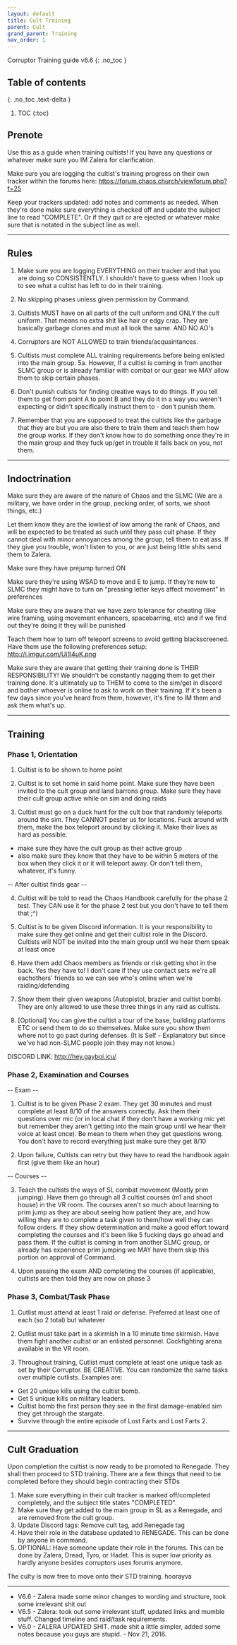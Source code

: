 ```yaml
---
layout: default
title: Cult Training
parent: Cult
grand_parent: Training
nav_order: 1
---
```


Corruptor Training guide v6.6
{: .no_toc }

## Table of contents
{: .no_toc .text-delta }

1. TOC
{:toc}

## Prenote

Use this as a guide when training cultists! If you have any questions or whatever make sure you IM Zalera for clarification.

Make sure you are logging the cultist's training progress on their own tracker within the forums here: https://forum.chaos.church/viewforum.php?f=25

Keep your trackers updated: add notes and comments as needed. When they're done make sure everything is checked off and update the subject line to read "COMPLETE". 
Or if they quit or are ejected or whatever make sure that is notated in the subject line as well.

------------------------------------------------------------

## Rules

1. Make sure you are logging EVERYTHING on their tracker and that you are doing so CONSISTENTLY. I shouldn't have to guess when I look up to see what a cultist has left to do in their training.

2. No skipping phases unless given permission by Command.

3. Cultists MUST have on all parts of the cult uniform and ONLY the cult uniform. That means no extra shit like hair or edgy crap. They are basically garbage clones and must all look the same. AND NO AO's

4. Corruptors are NOT ALLOWED to train friends/acquaintances.

5. Cultists must complete ALL training requirements before being enlisted into the main group.
5a. However, If a cultist is coming in from another SLMC group or is already familiar with combat or our gear we MAY allow them to skip certain phases.

6. Don't punish cultists for finding creative ways to do things. If you tell them to get from point A to point B and they do it in a way you weren't expecting or didn't specifically instruct them to - don't punish them.

7. Remember that you are supposed to treat the cultists like the garbage that they are but you are also there to train them and teach them how the group works. If they don't know how to do something once they're in the main group and they fuck up/get in trouble it falls back on you, not them.

------------------------------------------------------------

## Indoctrination

Make sure they are aware of the nature of Chaos and the SLMC (We are a military, we have order in the group, pecking order, of sorts, we shoot things, etc.)

Let them know they are the lowliest of low among the rank of Chaos, and will be expected to be treated as such until they pass cult phase. If they cannot deal with minor annoyances among the group, tell them to eat ass. If they give you trouble, won't listen to you, or are just being little shits send them to Zalera.

Make sure they have prejump turned ON

Make sure they're using WSAD to move and E to jump. If they're new to SLMC they might have to turn on “pressing letter keys affect movement” in preferences

Make sure they are aware that we have zero tolerance for cheating (like wire framing, using movement enhancers, spacebarring, etc) and if we find out they're doing it they will be punished

Teach them how to turn off teleport screens to avoid getting blackscreened. Have them use the following preferences setup: http://i.imgur.com/Ui1l4uK.png

Make sure they are aware that getting their training done is THEIR RESPONSIBILITY! We shouldn't be constantly nagging them to get their training done. 
It's ultimately up to THEM to come to the sim/get in discord and bother whoever is online to ask to work on their training. 
If it's been a few days since you've heard from them, however, it's fine to IM them and ask them what's up.

---------------------------------------------------------------------------------
## Training


### Phase 1, Orientation

1. Cultist is to be shown to home point

2. Cultist is to set home in said home point. Make sure they have been invited to the cult group and land barrons group. Make sure they have their cult group active while on sim and doing raids

3. Cultist must go on a duck hunt for the cult box that randomly teleports around the sim. They CANNOT pester us for locations. Fuck around with them, make the box teleport around by clicking it. Make their lives as hard as possible.
- make sure they have the cult group as their active group
- also make sure they know that they have to be within 5 meters of the box when they click it or it will teleport away. Or don't tell them, whatever, it's funny.

-- After cultist finds gear --

4. Cultist will be told to read the Chaos Handbook carefully for the phase 2 test. They CAN use it for the phase 2 test but you don't have to tell them that ;^)

5. Cultist is to be given Discord information. It is your responsibility to make sure they get online and get their cultist role in the Discord. Cultists will NOT be invited into the main group until we hear them speak at least once

6. Have them add Chaos members as friends or risk getting shot in the back. Yes they have to! I don't care if they use contact sets we're all eachothers' friends so we can see who's online when we're raiding/defending

7. Show them their given weapons (Autopistol, brazier and cultist bomb). They are only allowed to use these three things in any raid as cultists.

8. [Optional] You can give the cultist a tour of the base, building platforms ETC or send them to do so themselves. Make sure you show them where not to go past during defenses. (It is Self - Explanatory but since we've had non-SLMC people join they may not know.)

DISCORD LINK: http://hey.gayboi.icu/



### Phase 2, Examination and Courses

-- Exam --
1. Cultist is to be given Phase 2 exam. They get 30 minutes and must complete at least 8/10 of the answers correctly. Ask them their questions over mic (or in local chat if they don't have a working mic yet but remember they aren't getting into the main group until we hear their voice at least once). Be mean to them when they get questions wrong. You don't have to record everything just make sure they get 8/10

2. Upon failure, Cultists can retry but they have to read the handbook again first (give them like an hour)

-- Courses --

3. Teach the cultists the ways of SL combat movement (Mostly prim jumping). Have them go through all 3 cultist courses (m1 and shoot house) in the VR room. 
The courses aren't so much about learning to prim jump as they are about seeing how patient they are, and how willing they are to complete a task given to them/how well they can follow orders. 
If they show determination and make a good effort toward completing the courses and it's been like 5 fucking days go ahead and pass them. 
If the cultist is coming in from another SLMC group, or already has experience prim jumping we MAY have them skip this portion on approval of Command.

4. Upon passing the exam AND completing the courses (if applicable), cultists are then told they are now on phase 3



### Phase 3, Combat/Task Phase

1. Cutlist must attend at least 1 raid or defense.
Preferred at least one of each (so 2 total) but whatever

2. Cutlist must take part in a skirmish In a 10 minute time skirmish. Have them fight another cultist or an enlisted personnel. Cockfighting arena available in the VR room.

3. Throughout training, Cutlist must complete at least one unique task as set by their Corruptor. BE CREATIVE. You can randomize the same tasks over multiple cutlists.
Examples are:
- Get 20 unique kills using the cultist bomb.
- Get 5 unique kills on military leaders.
- Cultist bomb the first person they see in the first damage-enabled sim they get through the stargate.
- Survive through the entire episode of Lost Farts and Lost Farts 2.

---------------------------------------------------------------------------------


## Cult Graduation
Upon completion the cultist is now ready to be promoted to Renegade. They shall then proceed to STD training. There are a few things that need to be completed before they should begin contracting their STDs

1) Make sure everything in their cult tracker is marked off/completed completely, and the subject title states "COMPLETED".
2) Make sure they get added to the main group in SL as a Renegade, and are removed from the cult group.
3) Update Discord tags: Remove cult tag, add Renegade tag
4) Have their role in the database updated to RENEGADE. This can be done by anyone in command.
5) OPTIONAL: Have someone update their role in the forums. This can be done by Zalera, Dread, Tyro, or Hadet. This is super low priority as hardly anyone besides corruptors uses forums anymore.
   
The culty is now free to move onto their STD training. hoorayva

---------------------------------------------------------------------------------

- V6.6 - Zalera made some minor changes to wording and structure, took some irrelevant shit out
- V6.5 - Zalera: took out some irrelevant stuff, updated links and mumble stuff. Changed timeline and raid/task requirements.
- V6.0 - ZALERA UPDATED SHIT. made shit a little simpler, added some notes because you guys are stupid. - Nov 21, 2016.
